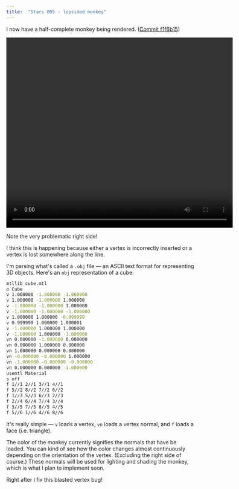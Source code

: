 ```yaml
---
title:  "Stars 005 - lopsided monkey"
---
```


I now have a half-complete monkey being rendered. ([Commit f1f6b15](https://gitlab.com/charlesetc/Stars/tree/f1f6b152d09d5601525dd908af3a4e46bf29f659))

<video width="600" height="504" controls> <source src="/videos/stars-7.ogv" type='video/ogg; codecs="theora, vorbis"'> </video>

Note the very problematic right side!

I think this is happening because either a vertex is
incorrectly inserted or a vertex is lost somewhere along the line.

I'm parsing what's called a `.obj` file — an ASCII text format
for representing 3D objects. Here's an `obj` representation of
a cube:
```bash
mtllib cube.mtl
o Cube
v 1.000000 -1.000000 -1.000000
v 1.000000 -1.000000 1.000000
v -1.000000 -1.000000 1.000000
v -1.000000 -1.000000 -1.000000
v 1.000000 1.000000 -0.999999
v 0.999999 1.000000 1.000001
v -1.000000 1.000000 1.000000
v -1.000000 1.000000 -1.000000
vn 0.000000 -1.000000 0.000000
vn 0.000000 1.000000 0.000000
vn 1.000000 0.000000 0.000000
vn -0.000000 -0.000000 1.000000
vn -1.000000 -0.000000 -0.000000
vn 0.000000 0.000000 -1.000000
usemtl Material
s off
f 1//1 2//1 3//1 4//1
f 5//2 8//2 7//2 6//2
f 1//3 5//3 6//3 2//3
f 2//4 6//4 7//4 3//4
f 3//5 7//5 8//5 4//5
f 5//6 1//6 4//6 8//6
```

It's really simple — `v` loads a vertex, `vn` loads a vertex normal, and `f` loads a face (i.e. triangle).

The color of the monkey currently signifies the normals that have be loaded. You can kind of see
how the color changes almost continuously depending on the orientation of the vertex. (Excluding the
right side of course.) These normals will be used for lighting and shading the monkey, which is what
I plan to implement soon.

Right after I fix this blasted vertex bug!
